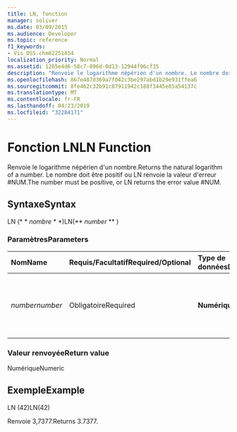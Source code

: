 ```yaml
---
title: LN, fonction
manager: soliver
ms.date: 03/09/2015
ms.audience: Developer
ms.topic: reference
f1_keywords:
- Vis_DSS.chm82251454
localization_priority: Normal
ms.assetid: 1265e4d6-58c7-896d-0d13-12944f96cf35
description: "Renvoie le logarithme népérien d'un nombre. Le nombre doit être positif ou LN renvoie la valeur d'erreur #NUM."
ms.openlocfilehash: 867e487d369a7f042c3be297abd1b29e931ffea6
ms.sourcegitcommit: 8fe462c32b91c87911942c188f3445e85a54137c
ms.translationtype: MT
ms.contentlocale: fr-FR
ms.lasthandoff: 04/23/2019
ms.locfileid: "32284171"
---
```

# <a name="ln-function"></a><span data-ttu-id="7f346-104">Fonction LN</span><span class="sxs-lookup"><span data-stu-id="7f346-104">LN Function</span></span>

<span data-ttu-id="7f346-105">Renvoie le logarithme népérien d'un nombre.</span><span class="sxs-lookup"><span data-stu-id="7f346-105">Returns the natural logarithm of a number.</span></span> <span data-ttu-id="7f346-106">Le nombre doit être positif ou LN renvoie la valeur d'erreur #NUM.</span><span class="sxs-lookup"><span data-stu-id="7f346-106">The number must be positive, or LN returns the error value #NUM.</span></span>
  
## <a name="syntax"></a><span data-ttu-id="7f346-107">Syntaxe</span><span class="sxs-lookup"><span data-stu-id="7f346-107">Syntax</span></span>

<span data-ttu-id="7f346-108">LN (\* \* *nombre* \* \*)</span><span class="sxs-lookup"><span data-stu-id="7f346-108">LN(\*\* *number* \*\* )</span></span> 
  
### <a name="parameters"></a><span data-ttu-id="7f346-109">Paramètres</span><span class="sxs-lookup"><span data-stu-id="7f346-109">Parameters</span></span>

|<span data-ttu-id="7f346-110">**Nom**</span><span class="sxs-lookup"><span data-stu-id="7f346-110">**Name**</span></span>|<span data-ttu-id="7f346-111">**Requis/Facultatif**</span><span class="sxs-lookup"><span data-stu-id="7f346-111">**Required/Optional**</span></span>|<span data-ttu-id="7f346-112">**Type de données**</span><span class="sxs-lookup"><span data-stu-id="7f346-112">**Data Type**</span></span>|<span data-ttu-id="7f346-113">**Description**</span><span class="sxs-lookup"><span data-stu-id="7f346-113">**Description**</span></span>|
|:-----|:-----|:-----|:-----|
| <span data-ttu-id="7f346-114">_number_</span><span class="sxs-lookup"><span data-stu-id="7f346-114">_number_</span></span> <br/> |<span data-ttu-id="7f346-115">Obligatoire</span><span class="sxs-lookup"><span data-stu-id="7f346-115">Required</span></span>  <br/> |<span data-ttu-id="7f346-116">**Numérique**</span><span class="sxs-lookup"><span data-stu-id="7f346-116">**Numeric**</span></span> <br/> | <span data-ttu-id="7f346-117">Nombre dont vous souhaitez trouver le logarithme népérien.</span><span class="sxs-lookup"><span data-stu-id="7f346-117">The number whose natural logarithm you want to find.</span></span>  <br/> |
   
### <a name="return-value"></a><span data-ttu-id="7f346-118">Valeur renvoyée</span><span class="sxs-lookup"><span data-stu-id="7f346-118">Return value</span></span>

<span data-ttu-id="7f346-119">Numérique</span><span class="sxs-lookup"><span data-stu-id="7f346-119">Numeric</span></span>
  
## <a name="example"></a><span data-ttu-id="7f346-120">Exemple</span><span class="sxs-lookup"><span data-stu-id="7f346-120">Example</span></span>

<span data-ttu-id="7f346-121">LN (42)</span><span class="sxs-lookup"><span data-stu-id="7f346-121">LN(42)</span></span> 
  
<span data-ttu-id="7f346-122">Renvoie 3,7377.</span><span class="sxs-lookup"><span data-stu-id="7f346-122">Returns 3.7377.</span></span> 
  

